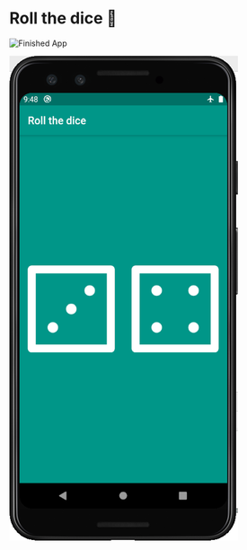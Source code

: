 # Roll the dice 🎲


![Finished App](https://github.com/londonappbrewery/Images/blob/master/dicee-demo.gif)

![AppImage](https://github.com/stereci/Roll-the-dice/blob/master/images/rollthedice.PNG)

